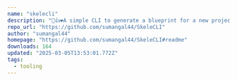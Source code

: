 ```yaml
---
name: "skelecli"
description: "🚀👍❤️A simple CLI to generate a blueprint for a new project🚀✅👨‍🏭"
repo_url: "https://github.com/sumangal44/SkeleCLI"
author: "sumangal44"
homepage: "https://github.com/sumangal44/SkeleCLI#readme"
downloads: 164
updated: "2025-03-05T13:53:01.772Z"
tags: 
  - tooling
---
```

